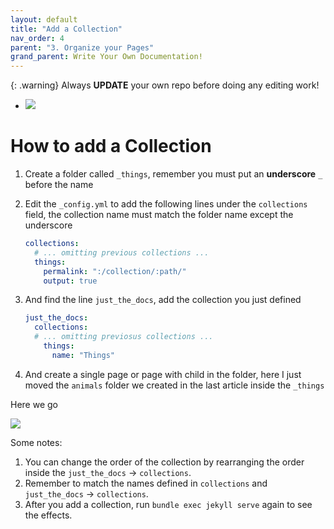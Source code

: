 ```yaml
---
layout: default
title: "Add a Collection"
nav_order: 4
parent: "3. Organize your Pages"
grand_parent: Write Your Own Documentation!
---
```


{: .warning}
Always **UPDATE** your own repo before doing any editing work!
- ![](/assets/images/github_page/adding-documentation/sync.png)

# How to add a Collection
1. Create a folder called `_things`, remember you must put an **underscore** `_` before the name 

2. Edit the `_config.yml` to add the following lines under the `collections` field, the collection name must match the folder name except the underscore

	```yml
	collections:
	  # ... omitting previous collections ...
	  things:
	    permalink: ":/collection/:path/"
	    output: true
	```

3. And find the line `just_the_docs`, add the collection you just defined

	```yml
	just_the_docs:
	  collections:
	  # ... omitting previosus collections ...
	    things:
	      name: "Things"
	```
	
4. And create a single page or page with child in the folder, here I just moved the `animals` folder we created in the last article inside the `_things`

Here we go

![](/assets/images/github_page/adding-documentation/collection.png)

Some notes:
1. You can change the order of the collection by rearranging the order inside the `just_the_docs` -> `collections`.
2. Remember to match the names defined in `collections` and `just_the_docs` -> `collections`.
3. After you add a collection, run `bundle exec jekyll serve` again to see the effects.


